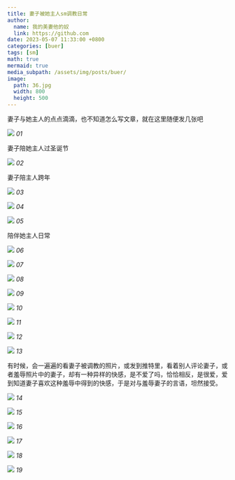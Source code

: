 ```yaml
---
title: 妻子被她主人sm调教日常
author:
  name: 我的美妻他的奴
  link: https://github.com
date: 2023-05-07 11:33:00 +0800
categories: [buer]
tags: [sm]
math: true
mermaid: true
media_subpath: /assets/img/posts/buer/
image:
  path: 36.jpg
  width: 800
  height: 500
---
```


妻子与她主人的点点滴滴，也不知道怎么写文章，就在这里随便发几张吧

![](31.jpg)
_01_

妻子陪她主人过圣诞节

![](32.jpg)
_02_

妻子陪主人跨年

![](33.jpg)
_03_

![](34.jpg)
_04_

![](35.jpg)
_05_

陪伴她主人日常

![](36.jpg)
_06_

![](36-1.JPG)
_07_

![](36-2.jpg)
_08_

![](37.JPG)
_09_

![](37-1.jpg)
_10_

![](37-2.JPG)
_11_

![](38-1.jpg)
_12_

![](38.jpg)
_13_

有时候，会一遍遍的看妻子被调教的照片，或发到推特里，看着别人评论妻子，或者羞辱照片中的妻子，却有一种异样的快感，是不爱了吗，恰恰相反，是很爱，爱到知道妻子喜欢这种羞辱中得到的快感，于是对与羞辱妻子的言语，坦然接受。

![](39.jpg)
_14_

![](40.jpg)
_15_

![](41.jpg)
_16_

![](15.jpg)
_17_

![](42.jpg)
_18_

![](43.jpg)
_19_